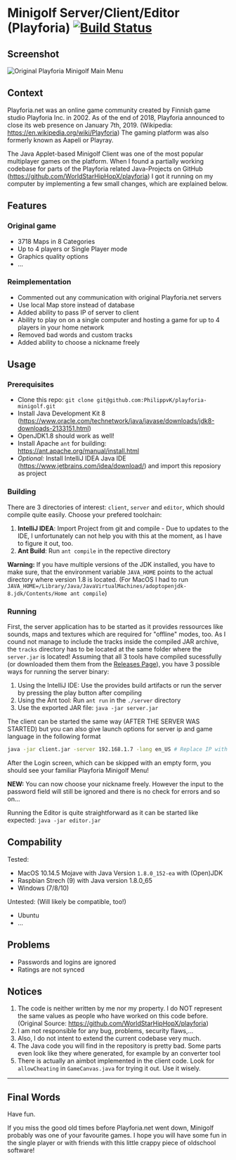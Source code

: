 # Minigolf Server/Client/Editor (Playforia) [![Build Status](https://travis-ci.org/PhilippvK/playforia-minigolf.svg?branch=master)](https://travis-ci.org/PhilippvK/playforia-minigolf)

## Screenshot

![Original Playforia Minigolf Main Menu](screenshot.png)

## Context

Playforia.net was an online game community created by Finnish game studio Playforia Inc. in 2002. As of the end of 2018, Playforia announced to close its web presence on January 7th, 2019. (Wikipedia: https://en.wikipedia.org/wiki/Playforia)
The gaming platform was also formerly known as Aapeli or Playray.

The Java Applet-based Minigolf Client was one of the most popular multiplayer games on the platform. When I found a partially working codebase for parts of the Playforia related Java-Projects on GitHub (https://github.com/WorldStarHipHopX/playforia) I got it running on my computer by implementing a few small changes, which are explained below.

## Features

### Original game
- 3718 Maps in 8 Categories
- Up to 4 players or Single Player mode
- Graphics quality options
- ...

### Reimplementation
- Commented out any communication with original Playforia.net servers
- Use local Map store instead of database
- Added ability to pass IP of server to client
- Ability to play on on a single computer and hosting a game for up to 4 players in your home network
- Removed bad words and custom tracks
- Added ability to choose a nickname freely

## Usage

### Prerequisites
- Clone this repo: `git clone git@github.com:PhilippvK/playforia-minigolf.git`
- Install Java Development Kit 8 (https://www.oracle.com/technetwork/java/javase/downloads/jdk8-downloads-2133151.html)
- OpenJDK1.8 should work as well!
- Install Apache `ant` for building: https://ant.apache.org/manual/install.html
- *Optional:* Install IntelliJ IDEA Java IDE (https://www.jetbrains.com/idea/download/) and import this reposiory as project 

### Building

There are 3 directories of interest: `client`, `server` and `editor`, which should compile quite easily.
Choose your prefered toolchain:
1. **IntelliJ IDEA**: Import Project from git and compile - Due to updates to the IDE, I unfortunately can not help you with this at the moment, as I have to figure it out, too.
2. **Ant Build**: Run `ant compile` in the repective directory

**Warning:** If you have multiple versions of the JDK installed, you have to make sure, that the environment variable `JAVA_HOME` points to the actual directory where version 1.8 is located. (For MacOS I had to run `JAVA_HOME=/Library/Java/JavaVirtualMachines/adoptopenjdk-8.jdk/Contents/Home ant compile`)

### Running

First, the server application has to be started as it provides ressources like sounds, maps and textures which are required for "offline" modes, too.
As I cound not manage to include the tracks inside the compiled JAR archive, the `tracks` directory has to be located at the same folder where the `server.jar` is located!
Assuming that all 3 tools have compiled sucessfully (or downloaded them them from the [Releases Page](https://github.com/PhilippvK/playforia-minigolf/releases)), you have 3 possible ways for running the server binary:
1. Using the IntelliJ IDE: Use the provides build artifacts or run the server by pressing the play button after compiling
2. Using the Ant tool: Run `ant run` in the `./server` directory
3. Use the exported JAR file: `java -jar server.jar`

The client can be started the same way (AFTER THE SERVER WAS STARTED) but you can also give launch options for server ip and game language in the following format

```bash
java -jar client.jar -server 192.168.1.7 -lang en_US # Replace IP with the one of your server (which you can find out by using for example `ifconfig`/`ipconfig`) and lang with en_US, fi_FI or sv_SE
```

After the Login screen, which can be skipped with an empty form, you should see your familiar Playforia Minigolf Menu!

**NEW:** You can now choose your nickname freely. However the input to the password field will still be ignored and there is no check for errors and so on...

Running the Editor is quite straightforward as it can be started like expected: `java -jar editor.jar`

## Compability

Tested:
- MacOS 10.14.5 Mojave with Java Version `1.8.0_152-ea` with (Open)JDK
- Raspbian Strech (9) with Java version 1.8.0\_65
- Windows (7/8/10)

Untested: (Will likely be compatible, too!)
- Ubuntu
- ...

## Problems
- Passwords and logins are ignored
- Ratings are not synced

## Notices

1. The code is neither written by me nor my property. I do NOT represent the same values as people who have worked on this code before. (Original Source: https://github.com/WorldStarHipHopX/playforia)
2. I am not responsible for any bug, problems, security flaws,...
3. Also, I do not intent to extend the current codebase very much.
4. The Java code you will find in the repository is pretty bad. Some parts even look like they where generated, for example by an converter tool
5. There is actually an aimbot implemented in the client code. Look for `allowCheating` in `GameCanvas.java` for trying it out. Use it wisely.

---

## Final Words

Have fun.

If you miss the good old times before Playforia.net went down, Minigolf probably was one of your favourite games. I hope you will have some fun in the single player or with friends with this  little crappy piece of oldschool software!
